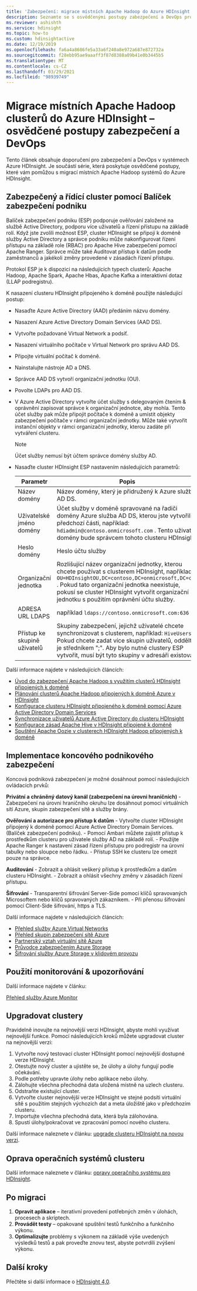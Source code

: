```yaml
---
title: 'Zabezpečení: migrace místních Apache Hadoop do Azure HDInsight'
description: Seznamte se s osvědčenými postupy zabezpečení a DevOps pro migraci místních clusterů Hadoop do Azure HDInsight.
ms.reviewer: ashishth
ms.service: hdinsight
ms.topic: how-to
ms.custom: hdinsightactive
ms.date: 12/19/2019
ms.openlocfilehash: fa6a4a8686fe5a33a6f240a8e972a687e872732a
ms.sourcegitcommit: f28ebb95ae9aaaff3f87d8388a09b41e0b3445b5
ms.translationtype: MT
ms.contentlocale: cs-CZ
ms.lasthandoff: 03/29/2021
ms.locfileid: "98939749"
---
```

# <a name="migrate-on-premises-apache-hadoop-clusters-to-azure-hdinsight---security-and-devops-best-practices"></a>Migrace místních Apache Hadoop clusterů do Azure HDInsight – osvědčené postupy zabezpečení a DevOps

Tento článek obsahuje doporučení pro zabezpečení a DevOps v systémech Azure HDInsight. Je součástí série, která poskytuje osvědčené postupy, které vám pomůžou s migrací místních Apache Hadoop systémů do Azure HDInsight.

## <a name="secure-and-govern-cluster-with-enterprise-security-package"></a>Zabezpečený a řídící cluster pomocí Balíček zabezpečení podniku

Balíček zabezpečení podniku (ESP) podporuje ověřování založené na službě Active Directory, podporu více uživatelů a řízení přístupu na základě rolí. Když jste zvolili možnost ESP, cluster HDInsight se připojí k doméně služby Active Directory a správce podniku může nakonfigurovat řízení přístupu na základě role (RBAC) pro Apache Hive zabezpečení pomocí Apache Ranger. Správce může také Auditovat přístup k datům podle zaměstnanců a jakékoli změny provedené v zásadách řízení přístupu.

Protokol ESP je k dispozici na následujících typech clusterů: Apache Hadoop, Apache Spark, Apache Hbas, Apache Kafka a interaktivní dotaz (LLAP podregistru).

K nasazení clusteru HDInsight připojeného k doméně použijte následující postup:

- Nasaďte Azure Active Directory (AAD) předáním názvu domény.
- Nasazení Azure Active Directory Domain Services (AAD DS).
- Vytvořte požadované Virtual Network a podsíť.
- Nasazení virtuálního počítače v Virtual Network pro správu AAD DS.
- Připojte virtuální počítač k doméně.
- Nainstalujte nástroje AD a DNS.
- Správce AAD DS vytvoří organizační jednotku (OU).
- Povolte LDAPs pro AAD DS.
- V Azure Active Directory vytvořte účet služby s delegovaným čtením & oprávnění zapisovat správce k organizační jednotce, aby mohla. Tento účet služby pak může připojit počítače k doméně a umístit objekty zabezpečení počítače v rámci organizační jednotky. Může také vytvořit instanční objekty v rámci organizační jednotky, kterou zadáte při vytváření clusteru.

    > [!Note]
    > Účet služby nemusí být účtem správce domény služby AD.

- Nasaďte cluster HDInsight ESP nastavením následujících parametrů:

    |Parametr |Popis |
    |---|---|
    |Název domény|Název domény, který je přidružený k Azure služba AD DS.|
    |Uživatelské jméno domény|Účet služby v doméně spravované na řadiči domény Azure služba AD DS, kterou jste vytvořili v předchozí části, například: `hdiadmin@contoso.onmicrosoft.com` . Tento uživatel domény bude správcem tohoto clusteru HDInsight.|
    |Heslo domény|Heslo účtu služby|
    |Organizační jednotka|Rozlišující název organizační jednotky, kterou chcete používat s clusterem HDInsight, například: `OU=HDInsightOU,DC=contoso,DC=onmicrosoft,DC=com` . Pokud tato organizační jednotka neexistuje, pokusí se cluster HDInsight vytvořit organizační jednotku s použitím oprávnění účtu služby.|
    |ADRESA URL LDAPS|například `ldaps://contoso.onmicrosoft.com:636` .|
    |Přístup ke skupině uživatelů|Skupiny zabezpečení, jejichž uživatelé chcete synchronizovat s clusterem, například: `HiveUsers` . Pokud chcete zadat více skupin uživatelů, oddělte je středníkem ";". Aby bylo nutné clustery ESP vytvořit, musí být tyto skupiny v adresáři existovat.|

Další informace najdete v následujících článcích:

- [Úvod do zabezpečení Apache Hadoop s využitím clusterů HDInsight připojených k doméně](../domain-joined/hdinsight-security-overview.md)
- [Plánování clusterů Apache Hadoop připojených k doméně Azure v HDInsight](../domain-joined/apache-domain-joined-architecture.md)
- [Konfigurace clusteru HDInsight připojeného k doméně pomocí Azure Active Directory Domain Services](../domain-joined/apache-domain-joined-configure-using-azure-adds.md)
- [Synchronizace uživatelů Azure Active Directory do clusteru HDInsight](../hdinsight-sync-aad-users-to-cluster.md)
- [Konfigurace zásad Apache Hive v HDInsight připojené k doméně](../domain-joined/apache-domain-joined-run-hive.md)
- [Spuštění Apache Oozie v clusterech HDInsight Hadoop připojených k doméně](../domain-joined/hdinsight-use-oozie-domain-joined-clusters.md)

## <a name="implement-end-to-end-enterprise-security"></a>Implementace koncového podnikového zabezpečení

Koncová podniková zabezpečení je možné dosáhnout pomocí následujících ovládacích prvků:

**Privátní a chráněný datový kanál (zabezpečení na úrovni hraničních)**
    - Zabezpečení na úrovni hraničního okruhu lze dosáhnout pomocí virtuálních sítí Azure, skupin zabezpečení sítě a služby brány.

**Ověřování a autorizace pro přístup k datům**
    - Vytvořte cluster HDInsight připojený k doméně pomocí Azure Active Directory Domain Services. (Balíček zabezpečení podniku).
    - Pomocí Ambari můžete zajistit přístup k prostředkům clusteru pro uživatele služby AD na základě rolí.
    - Použijte Apache Ranger k nastavení zásad řízení přístupu pro podregistr na úrovni tabulky nebo sloupce nebo řádku.
    - Přístup SSH ke clusteru lze omezit pouze na správce.

**Auditování**
    - Zobrazit a ohlásit veškerý přístup k prostředkům a datům clusteru HDInsight.
    - Zobrazit a ohlásit všechny změny v zásadách řízení přístupu.

**Šifrování**
    - Transparentní šifrování Server-Side pomocí klíčů spravovaných Microsoftem nebo klíčů spravovaných zákazníkem.
    - Při přenosu šifrování pomocí Client-Side šifrování, https a TLS.

Další informace najdete v následujících článcích:

- [Přehled služby Azure Virtual Networks](../../virtual-network/virtual-networks-overview.md)
- [Přehled skupin zabezpečení sítě Azure](../../virtual-network/network-security-groups-overview.md)
- [Partnerský vztah virtuální sítě Azure](../../virtual-network/virtual-network-peering-overview.md)
- [Průvodce zabezpečením Azure Storage](../../storage/blobs/security-recommendations.md)
- [Šifrování služby Azure Storage v klidovém provozu](../../storage/common/storage-service-encryption.md)

## <a name="use-monitoring--alerting"></a>Použití monitorování & upozorňování

Další informace najdete v článku:

[Přehled služby Azure Monitor](../../azure-monitor/overview.md)

## <a name="upgrade-clusters"></a>Upgradovat clustery

Pravidelně inovujte na nejnovější verzi HDInsight, abyste mohli využívat nejnovější funkce. Pomocí následujících kroků můžete upgradovat cluster na nejnovější verzi:

1. Vytvořte nový testovací cluster HDInsight pomocí nejnovější dostupné verze HDInsight.
1. Otestujte nový cluster a ujistěte se, že úlohy a úlohy fungují podle očekávání.
1. Podle potřeby upravte úlohy nebo aplikace nebo úlohy.
1. Zálohujte všechna přechodná data uložená místně na uzlech clusteru.
1. Odstraňte existující cluster.
1. Vytvořte cluster nejnovější verze HDInsight ve stejné podsíti virtuální sítě s použitím stejných výchozích dat a meta úložiště jako v předchozím clusteru.
1. Importujte všechna přechodná data, která byla zálohována.
1. Spustí úlohy/pokračovat ve zpracování pomocí nového clusteru.

Další informace naleznete v článku: [upgrade clusteru HDInsight na novou verzi](../hdinsight-upgrade-cluster.md).

## <a name="patch-cluster-operating-systems"></a>Oprava operačních systémů clusteru

Další informace naleznete v článku: [opravy operačního systému pro HDInsight](../hdinsight-os-patching.md).

## <a name="post-migration"></a>Po migraci

1. **Opravit aplikace** – iterativní provedení potřebných změn v úlohách, procesech a skriptech.
2. **Provádět testy** – opakované spuštění testů funkčního a funkčního výkonu.
3. **Optimalizujte** problémy s výkonem na základě výše uvedených výsledků testů a pak proveďte znovu test, abyste potvrdili zvýšení výkonu.

## <a name="next-steps"></a>Další kroky

Přečtěte si další informace o [HDInsight 4,0](./apache-hadoop-introduction.md).